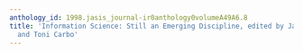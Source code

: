 ```yaml
---
anthology_id: 1998.jasis_journal-ir0anthology0volumeA49A6.8
title: 'Information Science: Still an Emerging Discipline, edited by James G. Williams
  and Toni Carbo'
---
```

